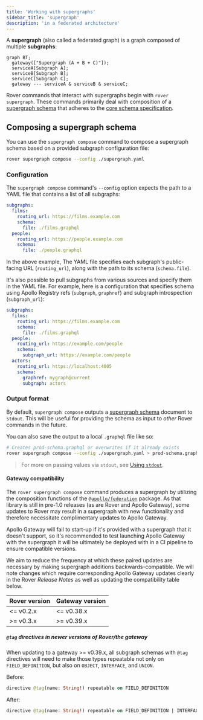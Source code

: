 ```yaml
---
title: 'Working with supergraphs'
sidebar_title: 'supergraph'
description: 'in a federated architecture'
---
```


A **supergraph** (also called a federated graph) is a graph composed of multiple **subgraphs**:

```mermaid
graph BT;
  gateway(["Supergraph (A + B + C)"]);
  serviceA[Subgraph A];
  serviceB[Subgraph B];
  serviceC[Subgraph C];
  gateway --- serviceA & serviceB & serviceC;
```

Rover commands that interact with supergraphs begin with `rover supergraph`. These commands primarily deal with composition of a [supergraph schema](https://www.apollographql.com/docs/federation/#federated-schemas) that adheres to the [core schema specification](https://specs.apollo.dev/core/v0.1/).

## Composing a supergraph schema

You can use the `supergraph compose` command to compose a supergraph schema based on a provided subgraph configuration file:

```bash
rover supergraph compose --config ./supergraph.yaml
```

### Configuration

The `supergraph compose` command's `--config` option expects the path to a YAML file that contains a list of all subgraphs:

```yaml
subgraphs:
  films:
    routing_url: https://films.example.com
    schema: 
      file: ./films.graphql
  people:
    routing_url: https://people.example.com
    schema: 
      file: ./people.graphql
```

In the above example, The YAML file specifies each subgraph's public-facing URL (`routing_url`), along with the path to its schema (`schema.file`).

It's also possible to pull subgraphs from various sources and specify them in the YAML file. For example, here is a configuration that specifies schema using Apollo Registry refs (`subgraph`, `graphref`) and subgraph introspection (`subgraph_url`):

```yaml
subgraphs:
  films:
    routing_url: https://films.example.com
    schema: 
      file: ./films.graphql
  people:
    routing_url: https://example.com/people
    schema: 
      subgraph_url: https://example.com/people
  actors:
    routing_url: https://localhost:4005
    schema: 
      graphref: mygraph@current 
      subgraph: actors 
```

### Output format

By default, `supergraph compose` outputs a [supergraph schema](https://www.apollographql.com/docs/federation/#federated-schemas) document to `stdout`. This will be useful for providing the schema as input to _other_ Rover commands in the future.

You can also save the output to a local `.graphql` file like so:

```bash
# Creates prod-schema.graphql or overwrites if it already exists
rover supergraph compose --config ./supergraph.yaml > prod-schema.graphql
```

> For more on passing values via `stdout`, see [Using `stdout`](./conventions#using-stdout).

#### Gateway compatibility

The `rover supergraph compose` command produces a supergraph by utilizing the composition functions of the [`@apollo/federation`](https://www.apollographql.com/docs/federation/api/apollo-federation/) package.  As that library is still in pre-1.0 releases (as are Rover and Apollo Gateway), some updates to Rover may result in a supergraph with new functionality and therefore necessitate complimentary updates to Apollo Gateway.

Apollo Gateway will fail to start-up if it's provided with a supergraph that it doesn't support, so it's recommended to test launching Apollo Gateway with the supergraph it will be ultimately be deployed with in a CI pipeline to ensure compatible versions.

We aim to reduce the frequency at which these paired updates are necessary by making supergraph additions backwards-compatible.  We will note changes which require corresponding Apollo Gateway updates  clearly in the Rover _Release Notes_ as well as updating the compatibility table below.

|Rover version|Gateway version|
|---|---|
|<= v0.2.x|<= v0.38.x|
|>= v0.3.x|>= v0.39.x|

##### `@tag` directives in newer versions of Rover/the gateway

When updating to a gateway >= v0.39.x, all subgraph schemas with `@tag` directives will need to make those types repeatable not only on `FIELD_DEFINITION`, but also on `OBJECT`, `INTERFACE`, and `UNION`.

Before:

```graphql
directive @tag(name: String!) repeatable on FIELD_DEFINITION
```

After:

```graphql
directive @tag(name: String!) repeatable on FIELD_DEFINITION | INTERFACE | OBJECT | UNION
```


